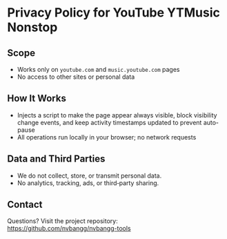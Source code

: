 # Privacy Policy for YouTube YTMusic Nonstop

## Scope
- Works only on `youtube.com` and `music.youtube.com` pages
- No access to other sites or personal data

## How It Works
- Injects a script to make the page appear always visible, block visibility change events, and keep activity timestamps updated to prevent auto-pause
- All operations run locally in your browser; no network requests

## Data and Third Parties
- We do not collect, store, or transmit personal data. 
- No analytics, tracking, ads, or third‑party sharing.

## Contact
Questions? Visit the project repository: https://github.com/nvbangg/nvbangg-tools
